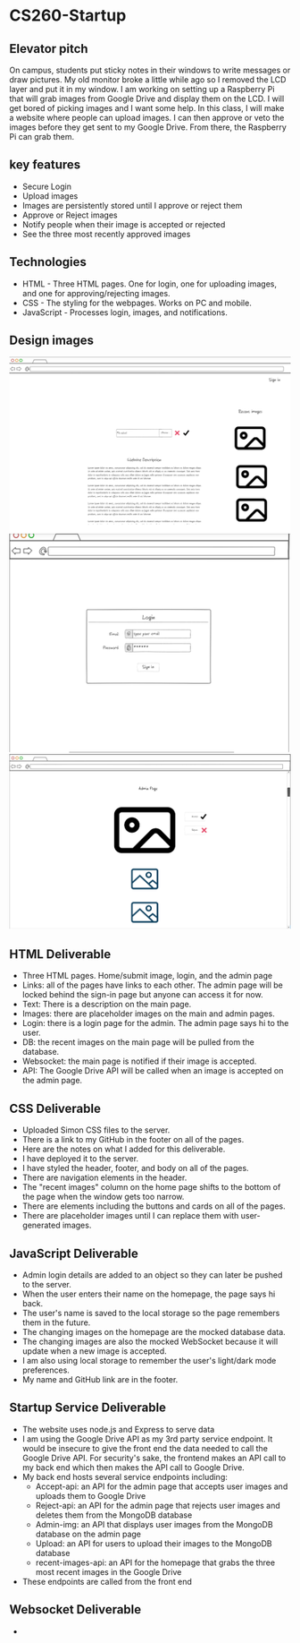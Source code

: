 # CS260-Startup

## Elevator pitch
On campus, students put sticky notes in their windows to write messages or draw pictures. My old monitor broke a little while ago so I removed the LCD layer and put it in my window. I am working on setting up a Raspberry Pi that will grab images from Google Drive and display them on the LCD. I will get bored of picking images and I want some help. In this class, I will make a website where people can upload images. I can then approve or veto the images before they get sent to my Google Drive. From there, the Raspberry Pi can grab them.

## key features
- Secure Login
- Upload images
- Images are persistently stored until I approve or reject them
- Approve or Reject images
- Notify people when their image is accepted or rejected
- See the three most recently approved images

## Technologies
- HTML - Three HTML pages. One for login, one for uploading images, and one for approving/rejecting images.
- CSS - The styling for the webpages. Works on PC and mobile. 
- JavaScript - Processes login, images, and notifications.

## Design images
![MainPageMockUI](/mockUI/MainPageMockUI.png)
![LoginMockUI](/mockUI/LoginMockUI.png)
![AdminPageMockUI](/mockUI/AdminPageMockUI.png)

## HTML Deliverable
- Three HTML pages. Home/submit image, login, and the admin page
- Links: all of the pages have links to each other. The admin page will be locked behind the sign-in page but anyone can access it for now.
- Text: There is a description on the main page.
- Images: there are placeholder images on the main and admin pages.
- Login: there is a login page for the admin. The admin page says hi to the user.
- DB: the recent images on the main page will be pulled from the database.
- Websocket: the main page is notified if their image is accepted.
- API: The Google Drive API will be called when an image is accepted on the admin page.

## CSS Deliverable
- Uploaded Simon CSS files to the server.
- There is a link to my GitHub in the footer on all of the pages.
- Here are the notes on what I added for this deliverable.
- I have deployed it to the server.
- I have styled the header, footer, and body on all of the pages.
- There are navigation elements in the header.
- The "recent images" column on the home page shifts to the bottom of the page when the window gets too narrow.
- There are elements including the buttons and cards on all of the pages.
- There are placeholder images until I can replace them with user-generated images.

## JavaScript Deliverable
- Admin login details are added to an object so they can later be pushed to the server.
- When the user enters their name on the homepage, the page says hi back.
- The user's name is saved to the local storage so the page remembers them in the future.
- The changing images on the homepage are the mocked database data.
- The changing images are also the mocked WebSocket because it will update when a new image is accepted.
- I am also using local storage to remember the user's light/dark mode preferences.
- My name and GitHub link are in the footer.

## Startup Service Deliverable
- The website uses node.js and Express to serve data
- I am using the Google Drive API as my 3rd party service endpoint. It would be insecure to give the front end the data needed to call the Google Drive API. For security's sake, the frontend makes an API call to my back end which then makes the API call to Google Drive.
- My back end hosts several service endpoints including:
  - Accept-api: an API for the admin page that accepts user images and uploads them to Google Drive
  - Reject-api: an API for the admin page that rejects user images and deletes them from the MongoDB database
  - Admin-img: an API that displays user images from the MongoDB database on the admin page 
  - Upload: an API for users to upload their images to the MongoDB database
  - recent-images-api: an API for the homepage that grabs the three most recent images in the Google Drive
- These endpoints are called from the front end

## Websocket Deliverable
- 
